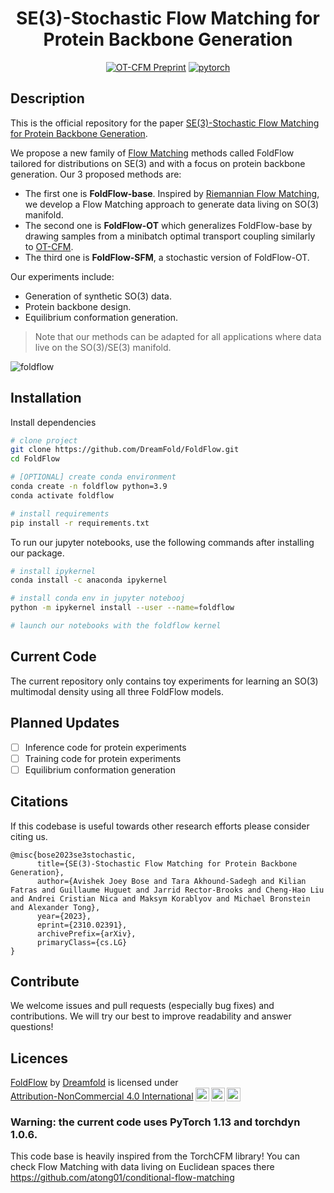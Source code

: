 <div align="center">

# SE(3)-Stochastic Flow Matching for Protein Backbone Generation

[![OT-CFM Preprint](http://img.shields.io/badge/paper-arxiv.2302.00482-B31B1B.svg)](https://arxiv.org/abs/2310.02391)
[![pytorch](https://img.shields.io/badge/PyTorch_1.13+-ee4c2c?logo=pytorch&logoColor=white)](https://pytorch.org/get-started/locally/)

</div>

## Description
This is the official repository for the paper [SE(3)-Stochastic Flow Matching for Protein Backbone Generation](https://arxiv.org/abs/2310.02391). 

We propose a new family of [Flow Matching](https://openreview.net/forum?id=PqvMRDCJT9t) methods called FoldFlow tailored for distributions on SE(3) and with a focus on protein backbone generation. Our 3 proposed methods are:

- The first one is **FoldFlow-base**. Inspired by [Riemannian Flow Matching](https://arxiv.org/abs/2302.03660), we develop a Flow Matching approach to generate data living on SO(3) manifold.
- The second one is **FoldFlow-OT** which generalizes FoldFlow-base by drawing samples from a minibatch optimal transport coupling similarly to [OT-CFM](https://arxiv.org/abs/2302.00482).
- The third one is **FoldFlow-SFM**, a stochastic version of FoldFlow-OT.

Our experiments include: 
- Generation of synthetic SO(3) data.
- Protein backbone design.
- Equilibrium conformation generation.

> Note that our methods can be adapted for all applications where data live on the SO(3)/SE(3) manifold.

![foldflow](media/foldflow-sfm_protein.gif)

## Installation

Install dependencies
```bash
# clone project
git clone https://github.com/DreamFold/FoldFlow.git
cd FoldFlow

# [OPTIONAL] create conda environment
conda create -n foldflow python=3.9
conda activate foldflow

# install requirements
pip install -r requirements.txt

```

To run our jupyter notebooks, use the following commands after installing our package.
```bash
# install ipykernel
conda install -c anaconda ipykernel

# install conda env in jupyter notebooj
python -m ipykernel install --user --name=foldflow

# launch our notebooks with the foldflow kernel
```

## Current Code 
The current repository only contains toy experiments for learning an SO(3) multimodal density using all three FoldFlow models.

## Planned Updates
- [ ] Inference code for protein experiments
- [ ] Training code for protein experiments
- [ ] Equilibrium conformation generation  

## Citations
If this codebase is useful towards other research efforts please consider citing us.

```
@misc{bose2023se3stochastic,
      title={SE(3)-Stochastic Flow Matching for Protein Backbone Generation}, 
      author={Avishek Joey Bose and Tara Akhound-Sadegh and Kilian Fatras and Guillaume Huguet and Jarrid Rector-Brooks and Cheng-Hao Liu and Andrei Cristian Nica and Maksym Korablyov and Michael Bronstein and Alexander Tong},
      year={2023},
      eprint={2310.02391},
      archivePrefix={arXiv},
      primaryClass={cs.LG}
}
```


## Contribute

We welcome issues and pull requests (especially bug fixes) and contributions.
We will try our best to improve readability and answer questions!


## Licences
<p xmlns:cc="http://creativecommons.org/ns#" xmlns:dct="http://purl.org/dc/terms/"><a property="dct:title" rel="cc:attributionURL" href="https://github.com/Dreamfold/foldflow">FoldFlow</a> by <a rel="cc:attributionURL dct:creator" property="cc:attributionName" href="https://dreamfold.ai">Dreamfold</a> is licensed under <a href="http://creativecommons.org/licenses/by-nc/4.0/?ref=chooser-v1" target="_blank" rel="license noopener noreferrer" style="display:inline-block;">Attribution-NonCommercial 4.0 International<img style="height:22px!important;margin-left:3px;vertical-align:text-bottom;" src="https://mirrors.creativecommons.org/presskit/icons/cc.svg?ref=chooser-v1"><img style="height:22px!important;margin-left:3px;vertical-align:text-bottom;" src="https://mirrors.creativecommons.org/presskit/icons/by.svg?ref=chooser-v1"><img style="height:22px!important;margin-left:3px;vertical-align:text-bottom;" src="https://mirrors.creativecommons.org/presskit/icons/nc.svg?ref=chooser-v1"></a></p>

### Warning: the current code uses PyTorch 1.13 and torchdyn 1.0.6.

This code base is heavily inspired from the TorchCFM library! You can check Flow Matching with data living on Euclidean spaces there https://github.com/atong01/conditional-flow-matching

